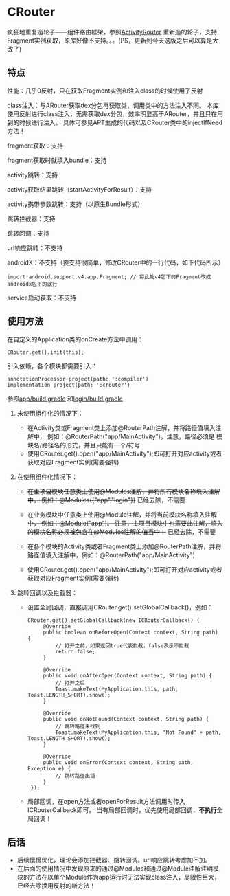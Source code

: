 # CRouter

疯狂地重复造轮子——组件路由框架，参照[ActivityRouter](https://github.com/mzule/ActivityRouter)
重新造的轮子，支持Fragment实例获取，原库好像不支持。。。(PS，更新到今天这版之后可以算是大改了)

## 特点

性能：几乎0反射，只在获取Fragment实例和注入class的时候使用了反射

class注入：与ARouter获取dex分包再获取类，调用类中的方法注入不同。
本库使用反射进行class注入，无需获取dex分包，效率明显高于ARouter，并且只在用到的时候进行注入。
具体可参见APT生成的代码以及CRouter类中的injectIfNeed方法！

fragment获取：支持

fragment获取时就填入bundle：支持

activity跳转：支持

activity获取结果跳转（startActivityForResult）：支持

activity携带参数跳转：支持（以原生Bundle形式）

跳转拦截器：支持

跳转回调：支持

url响应跳转：不支持

androidX：不支持（要支持很简单，修改CRouter中的一行代码，如下代码所示） 
```
import android.support.v4.app.Fragment; // 将此处v4包下的Fragment改成androidx包下的就行
```

service启动获取：不支持

## 使用方法

在自定义的Application类的onCreate方法中调用： 

```
CRouter.get().init(this);
```

引入依赖，各个模块都需要引入： 
```
annotationProcessor project(path: ':compiler')
implementation project(path: ':crouter')
```
参照[app/build.gradle](./app/build.gradle)
和[login/build.gradle](./login/build.gradle)

1. 未使用组件化的情况下：

   -  在Activity类或Fragment类上添加@RouterPath注解，并将路径值填入注解中，
      例如：@RouterPath("app/MainActivity")。注意，路径必须是
      模块名/路径名的形式，并且只能有一个/符号
   -  使用CRouter.get().open("app/MainActivity");即可打开对应activity或者获取对应Fragment实例(需要强转)
   
2. 在使用组件化情况下：

   -  ~~在主项目模块任意类上使用@Modules注解，并将所有模块名称填入注解中，
      例如：@Modules({"app","login"})~~ 已经去除，不需要
   
   - ~~在业务模块中任意类上使用@Module注解，并将当前模块名称填入注解中，
     例如：@Module("app")。
     注意，主项目模块中也需要此注解，填入的模块名称必须被包含在@Modules注解的值当中！~~
     已经去除，不需要
     
   - 在各个模块的Activity类或者Fragment类上添加@RouterPath注解，并将路径值填入注解中，例如：@RouterPath("app/MainActivity")
   
   -  使用CRouter.get().open("app/MainActivity");即可打开对应activity或者获取对应Fragment实例(需要强转)
   
3. 跳转回调以及拦截器：

   - 设置全局回调，直接调用CRouter.get().setGlobalCallback()，例如： 
       ```
       CRouter.get().setGlobalCallback(new ICRouterCallback() {
            @Override
            public boolean onBeforeOpen(Context context, String path) { 
                // 打开之前，如果返回true代表拦截，false表示不拦截
                return false;
            }

            @Override
            public void onAfterOpen(Context context, String path) {
                // 打开之后
                Toast.makeText(MyApplication.this, path, Toast.LENGTH_SHORT).show();
            }

            @Override
            public void onNotFound(Context context, String path) {
                // 跳转路径未找到
                Toast.makeText(MyApplication.this, "Not Found" + path, Toast.LENGTH_SHORT).show();
            }

            @Override
            public void onError(Context context, String path, Exception e) {
                // 跳转路径出错
            }
        });
       ```

   - 局部回调，在open方法或者openForResult方法调用时传入ICRouterCallback即可。
   当有局部回调时，优先使用局部回调，**不执行**全局回调！
   
## 后话

- 后续慢慢优化，理论会添加拦截器、跳转回调。url响应跳转考虑加不加。
- 在后面的使用情况中发现原来的通过@Modules和通过@Module注解注明模块的方法在以单个Module作为app运行时无法实现class注入，局限性巨大，已经去除换用反射的新方法！